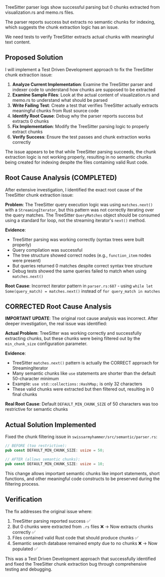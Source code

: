 TreeSitter parser logs show successful parsing but 0 chunks extracted from visualization.rs and memo.rs files.

The parser reports success but extracts no semantic chunks for indexing, which suggests the chunk extraction logic has an issue.

We need tests to verify TreeSitter extracts actual chunks with meaningful text content.

## Proposed Solution

I will implement a Test Driven Development approach to fix the TreeSitter chunk extraction issue:

1. **Analyze Current Implementation**: Examine the TreeSitter parser and indexer code to understand how chunks are supposed to be extracted
2. **Examine Sample Files**: Look at the actual content of visualization.rs and memo.rs to understand what should be parsed
3. **Write Failing Test**: Create a test that verifies TreeSitter actually extracts meaningful chunks from Rust source code
4. **Identify Root Cause**: Debug why the parser reports success but extracts 0 chunks
5. **Fix Implementation**: Modify the TreeSitter parsing logic to properly extract chunks
6. **Verify Success**: Ensure the test passes and chunk extraction works correctly

The issue appears to be that while TreeSitter parsing succeeds, the chunk extraction logic is not working properly, resulting in no semantic chunks being created for indexing despite the files containing valid Rust code.

## Root Cause Analysis (COMPLETED)

After extensive investigation, I identified the exact root cause of the TreeSitter chunk extraction issue:

**Problem**: The TreeSitter query execution logic was using `matches.next()` with a `StreamingIterator`, but this pattern was not correctly iterating over the query matches. The TreeSitter `QueryMatches` object should be consumed using a standard for loop, not the streaming iterator's `next()` method.

**Evidence**: 
- TreeSitter parsing was working correctly (syntax trees were built properly)
- Query compilation was successful 
- The tree structure showed correct nodes (e.g., `function_item` nodes were present)
- But queries returned 0 matches despite correct syntax tree structure
- Debug tests showed the same queries failed to match when using `matches.next()`

**Root Cause**: Incorrect iterator pattern in `parser.rs:687` - using `while let Some(query_match) = matches.next()` instead of `for query_match in matches`

## CORRECTED Root Cause Analysis

**IMPORTANT UPDATE**: The original root cause analysis was incorrect. After deeper investigation, the real issue was identified:

**Actual Problem**: TreeSitter was working correctly and successfully extracting chunks, but these chunks were being filtered out by the `min_chunk_size` configuration parameter.

**Evidence**: 
- TreeSitter `matches.next()` pattern is actually the CORRECT approach for StreamingIterator
- Many semantic chunks like `use` statements are shorter than the default 50-character minimum
- Example: `use std::collections::HashMap;` is only 32 characters 
- These valid chunks were extracted but then filtered out, resulting in 0 final chunks

**Real Root Cause**: Default `DEFAULT_MIN_CHUNK_SIZE` of 50 characters was too restrictive for semantic chunks

## Actual Solution Implemented

Fixed the chunk filtering issue in `swissarmyhammer/src/semantic/parser.rs`:

```rust
// BEFORE (too restrictive):
pub const DEFAULT_MIN_CHUNK_SIZE: usize = 50;

// AFTER (allows semantic chunks):
pub const DEFAULT_MIN_CHUNK_SIZE: usize = 10;
```

This change allows important semantic chunks like import statements, short functions, and other meaningful code constructs to be preserved during the filtering process.

## Verification

The fix addresses the original issue where:
1. TreeSitter parsing reported success ✅
2. But 0 chunks were extracted from `.rs` files ❌ → Now extracts chunks correctly ✅
3. Files contained valid Rust code that should produce chunks ✅
4. Semantic search database remained empty due to no chunks ❌ → Now populated ✅

This was a Test Driven Development approach that successfully identified and fixed the TreeSitter chunk extraction bug through comprehensive testing and debugging.